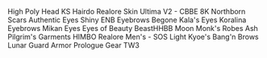 High Poly Head
KS Hairdo
Realore Skin Ultima V2 - CBBE 8K
Northborn Scars
Authentic Eyes
Shiny ENB Eyebrows Begone
Kala's Eyes
Koralina Eyebrows
Mikan Eyes
Eyes of Beauty
BeastHHBB
Moon Monk's Robes
Ash Pilgrim's Garments
HIMBO
Realore Men's - SOS Light
Kyoe's Bang'n Brows
Lunar Guard Armor
Prologue Gear TW3